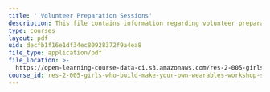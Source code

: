 ```yaml
---
title: ' Volunteer Preparation Sessions'
description: This file contains information regarding volunteer preparation sessions.
type: courses
layout: pdf
uid: decfb1f16e1df34ec80928372f9a4ea8
file_type: application/pdf
file_location: >-
  https://open-learning-course-data-ci.s3.amazonaws.com/res-2-005-girls-who-build-make-your-own-wearables-workshop-spring-2015/decfb1f16e1df34ec80928372f9a4ea8_MITRES_2_005S15_Prep.pdf
course_id: res-2-005-girls-who-build-make-your-own-wearables-workshop-spring-2015
---
```

